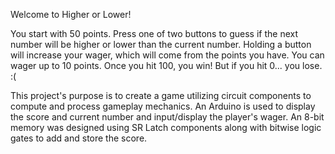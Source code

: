Welcome to Higher or Lower!

You start with 50 points. Press one of two buttons to guess if the next number will be higher or lower than the current number. Holding a button will increase your wager, which will come from the points you have. You can wager up to 10 points. Once you hit 100, you win! But if you hit 0... you lose. :(

This project's purpose is to create a game utilizing circuit components to compute and process gameplay mechanics. An Arduino is used to display the score and current number and input/display the player's wager. An 8-bit memory was designed using SR Latch components along with bitwise logic gates to add and store the score.
